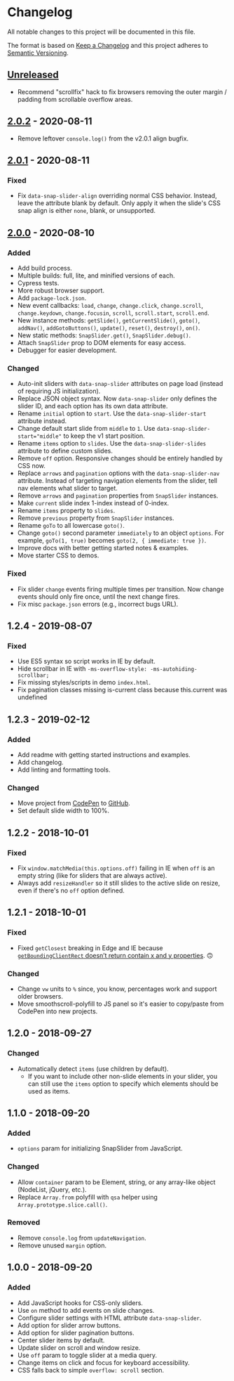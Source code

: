 # Changelog

All notable changes to this project will be documented in this file.

The format is based on [Keep a Changelog](https://keepachangelog.com/en/1.0.0/)
and this project adheres to [Semantic Versioning](https://semver.org/spec/v2.0.0.html).

## [Unreleased]

- Recommend "scrollfix" hack to fix browsers removing the outer margin / padding from scrollable overflow areas.

## [2.0.2] - 2020-08-11

- Remove leftover `console.log()` from the v2.0.1 align bugfix.

## [2.0.1] - 2020-08-11

### Fixed

- Fix `data-snap-slider-align` overriding normal CSS behavior. Instead, leave the attribute blank by default. Only apply it when the slide's CSS snap align is either `none`, blank, or unsupported.

## [2.0.0] - 2020-08-10

### Added

- Add build process.
- Multiple builds: full, lite, and minified versions of each.
- Cypress tests.
- More robust browser support.
- Add `package-lock.json`.
- New event callbacks: `load`, `change`, `change.click`, `change.scroll`, `change.keydown`, `change.focusin`, `scroll`, `scroll.start`, `scroll.end`.
- New instance methods: `getSlide()`, `getCurrentSlide()`, `goto()`, `addNav()`, `addGotoButtons()`, `update()`, `reset()`, `destroy()`, `on()`.
- New static methods: `SnapSlider.get()`, `SnapSlider.debug()`.
- Attach `SnapSlider` prop to DOM elements for easy access.
- Debugger for easier development.

### Changed

- Auto-init sliders with `data-snap-slider` attributes on page load (instead of requiring JS initialization).
- Replace JSON object syntax. Now `data-snap-slider` only defines the slider ID, and each option has its own data attribute.
- Rename `initial` option to `start`. Use the `data-snap-slider-start` attribute instead.
- Change default start slide from `middle` to `1`. Use `data-snap-slider-start="middle"` to keep the v1 start position.
- Rename `items` option to `slides`. Use the `data-snap-slider-slides` attribute to define custom slides.
- Remove `off` option. Responsive changes should be entirely handled by CSS now.
- Replace `arrows` and `pagination` options with the `data-snap-slider-nav` attribute. Instead of targeting navigation elements from the slider, tell nav elements what slider to target.
- Remove `arrows` and `pagination` properties from `SnapSlider` instances.
- Make `current` slide index 1-index instead of 0-index.
- Rename `items` property to `slides`.
- Remove `previous` property from `SnapSlider` instances.
- Rename `goTo` to all lowercase `goto()`.
- Change `goto()` second parameter `immediately` to an object `options`. For example, `goTo(1, true)` becomes `goto(2, { immediate: true })`.
- Improve docs with better getting started notes & examples.
- Move starter CSS to demos.

### Fixed

- Fix slider `change` events firing multiple times per transition. Now change events should only fire once, until the next change fires.
- Fix misc `package.json` errors (e.g., incorrect bugs URL).

## 1.2.4 - 2019-08-07

### Fixed

- Use ES5 syntax so script works in IE by default.
- Hide scrollbar in IE with `-ms-overflow-style: -ms-autohiding-scrollbar;`
- Fix missing styles/scripts in demo `index.html`.
- Fix pagination classes missing is-current class because this.current was undefined

## 1.2.3 - 2019-02-12

### Added

- Add readme with getting started instructions and examples.
- Add changelog.
- Add linting and formatting tools.

### Changed

- Move project from [CodePen](https://codepen.io/tannerhodges/pen/pKeqbj?editors=0010) to [GitHub](https://github.com/tannerhodges/snap-slider).
- Set default slide width to 100%.

## 1.2.2 - 2018-10-01

### Fixed

- Fix `window.matchMedia(this.options.off)` failing in IE when `off` is an empty string (like for sliders that are always active).
- Always add `resizeHandler` so it still slides to the active slide on resize, even if there's no `off` option defined.

## 1.2.1 - 2018-10-01

### Fixed

- Fixed `getClosest` breaking in Edge and IE because [`getBoundingClientRect` doesn’t return contain x and y properties](https://developer.mozilla.org/en-US/docs/Web/API/Element/getBoundingClientRect#Browser_compatibility). 🙃

### Changed

- Change `vw` units to `%` since, you know, percentages work and support older browsers.
- Move smoothscroll-polyfill to JS panel so it's easier to copy/paste from CodePen into new projects.

## 1.2.0 - 2018-09-27

### Changed

- Automatically detect `items` (use children by default).
    - If you want to include other non-slide elements in your slider, you can still use the `items` option to specify which elements should be used as items.

## 1.1.0 - 2018-09-20

### Added

- `options` param for initializing SnapSlider from JavaScript.

### Changed

- Allow `container` param to be Element, string, or any array-like object (NodeList, jQuery, etc.).
- Replace `Array.from` polyfill with `qsa` helper using `Array.prototype.slice.call()`.

### Removed

- Remove `console.log` from `updateNavigation`.
- Remove unused `margin` option.

## 1.0.0 - 2018-09-20

### Added

- Add JavaScript hooks for CSS-only sliders.
- Use `on` method to add events on slide changes.
- Configure slider settings with HTML attribute `data-snap-slider`.
- Add option for slider arrow buttons.
- Add option for slider pagination buttons.
- Center slider items by default.
- Update slider on scroll and window resize.
- Use `off` param to toggle slider at a media query.
- Change items on click and focus for keyboard accessibility.
- CSS falls back to simple `overflow: scroll` section.

[Unreleased]: https://github.com/tannerhodges/snap-slider/compare/v2.0.2...HEAD
[2.0.2]: https://github.com/tannerhodges/snap-slider/compare/v2.0.1..v2.0.2
[2.0.1]: https://github.com/tannerhodges/snap-slider/compare/v2.0.0...v2.0.1
[2.0.0]: https://github.com/tannerhodges/snap-slider/releases/tag/v2.0.0
